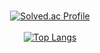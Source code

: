 <div align="center">

<br>

[![Solved.ac Profile](http://mazassumnida.wtf/api/v2/generate_badge?boj=kangcw0107)](https://solved.ac/kangcw0107/)<br>
<br>
[![Top Langs](https://github-readme-stats.vercel.app/api/top-langs/?username=monam2&layout=compact)](https://github.com/anuraghazra/github-readme-stats)

</div>
